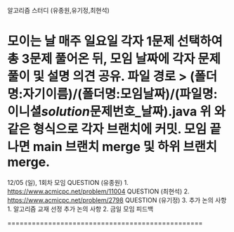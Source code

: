 알고리즘 스터디 (유종원,유기정,최현석)

모이는 날 매주 일요일
각자 1문제 선택하여 총 3문제 풀어온 뒤, 모임 날짜에 각자 문제풀이 및 설명 의견 공유.
파일 경로 > (폴더명:자기이름)/(폴더명:모임날짜)/(파일명:이니셜*solution*문제번호\_날짜).java
위 와 같은 형식으로 각자 브랜치에 커밋.
모임 끝나면 main 브랜치 merge 및 하위 브랜치 merge.
================================================

12/05 (일), 1회차 모임
QUESTION (유종원) 1. https://www.acmicpc.net/problem/11004
QUESTION (최현석) 2. https://www.acmicpc.net/problem/2798
QUESTION (유기정) 3.
추가 논의 사항 1. 알고리즘 교재 선정
추가 논의 사항 2. 금일 모임 피드백

================================================
